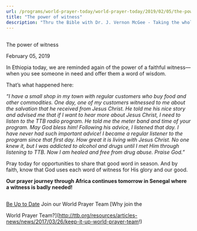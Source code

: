 ```yaml
---
url: /programs/world-prayer-today/world-prayer-today/2019/02/05/the-power-of-witness
title: "The power of witness"
description: "Thru the Bible with Dr. J. Vernon McGee - Taking the whole Word to the whole world"
---
```







## 
 The power of witness


February 05, 2019




In Ethiopia today, we are reminded again of the power of a faithful witness—when you see someone in need and offer them a word of wisdom. 


That’s what happened here: 


*“I have a small shop in my town with regular customers who buy food and other commodities. One day, one of my customers witnessed to me about the salvation that he received from Jesus Christ. He told me his nice story and advised me that if I want to hear more about Jesus Christ, I need to listen to the TTB radio program. He told me the meter band and time of your program. May God bless him! Following his advice, I listened that day. I have never had such important advice! I became a regular listener to the program since that first day. How great it is living with Jesus Christ. No one knew it, but I was addicted to alcohol and drugs until I met Him through listening to TTB. Now I am healed and free from drug abuse. Praise God.”*


Pray today for opportunities to share that good word in season. And by faith, know that God uses each word of witness for His glory and our good. 


**Our prayer journey through Africa continues tomorrow in Senegal where a witness is badly needed!** 







## 




[Be Up to Date](http://feeds.feedburner.com/WorldPrayerToday "World Prayer Today RSS Feed")
Join our World Prayer Team
[Why join the  

World Prayer Team?](http://ttb.org/resources/articles-news/news/2017/03/26/keep-it-up-world-prayer-team!)




